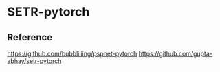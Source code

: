 # SETR-pytorch
## Reference
https://github.com/bubbliiiing/pspnet-pytorch 
https://github.com/gupta-abhay/setr-pytorch
